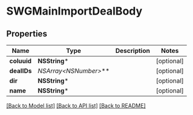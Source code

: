 # SWGMainImportDealBody

## Properties
Name | Type | Description | Notes
------------ | ------------- | ------------- | -------------
**coluuid** | **NSString*** |  | [optional] 
**dealIDs** | **NSArray&lt;NSNumber*&gt;*** |  | [optional] 
**dir** | **NSString*** |  | [optional] 
**name** | **NSString*** |  | [optional] 

[[Back to Model list]](../README.md#documentation-for-models) [[Back to API list]](../README.md#documentation-for-api-endpoints) [[Back to README]](../README.md)


